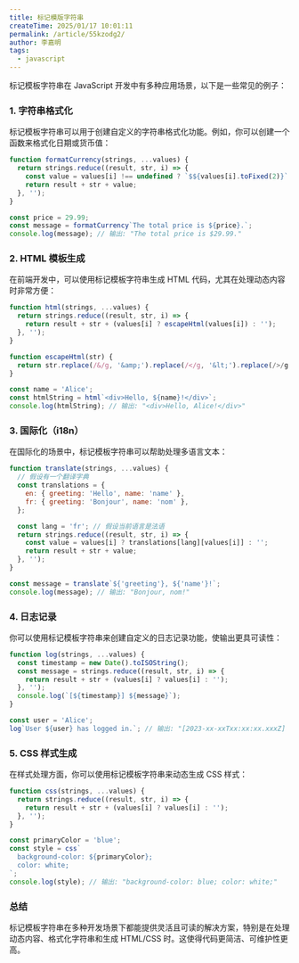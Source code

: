 ```yaml
---
title: 标记模版字符串
createTime: 2025/01/17 10:01:11
permalink: /article/55kzodg2/
author: 李嘉明
tags:
  - javascript
---
```


标记模板字符串在 JavaScript 开发中有多种应用场景，以下是一些常见的例子：

### 1. 字符串格式化

标记模板字符串可以用于创建自定义的字符串格式化功能。例如，你可以创建一个函数来格式化日期或货币值：

```javascript
function formatCurrency(strings, ...values) {
  return strings.reduce((result, str, i) => {
    const value = values[i] !== undefined ? `$${values[i].toFixed(2)}` : '';
    return result + str + value;
  }, '');
}

const price = 29.99;
const message = formatCurrency`The total price is ${price}.`;
console.log(message); // 输出: "The total price is $29.99."
```

### 2. HTML 模板生成

在前端开发中，可以使用标记模板字符串生成 HTML 代码，尤其在处理动态内容时非常方便：

```javascript
function html(strings, ...values) {
  return strings.reduce((result, str, i) => {
    return result + str + (values[i] ? escapeHtml(values[i]) : '');
  }, '');
}

function escapeHtml(str) {
  return str.replace(/&/g, '&amp;').replace(/</g, '&lt;').replace(/>/g, '&gt;');
}

const name = 'Alice';
const htmlString = html`<div>Hello, ${name}!</div>`;
console.log(htmlString); // 输出: "<div>Hello, Alice!</div>"
```

### 3. 国际化（i18n）

在国际化的场景中，标记模板字符串可以帮助处理多语言文本：

```javascript
function translate(strings, ...values) {
  // 假设有一个翻译字典
  const translations = {
    en: { greeting: 'Hello', name: 'name' },
    fr: { greeting: 'Bonjour', name: 'nom' },
  };

  const lang = 'fr'; // 假设当前语言是法语
  return strings.reduce((result, str, i) => {
    const value = values[i] ? translations[lang][values[i]] : '';
    return result + str + value;
  }, '');
}

const message = translate`${'greeting'}, ${'name'}!`;
console.log(message); // 输出: "Bonjour, nom!"
```

### 4. 日志记录

你可以使用标记模板字符串来创建自定义的日志记录功能，使输出更具可读性：

```javascript
function log(strings, ...values) {
  const timestamp = new Date().toISOString();
  const message = strings.reduce((result, str, i) => {
    return result + str + (values[i] ? values[i] : '');
  }, '');
  console.log(`[${timestamp}] ${message}`);
}

const user = 'Alice';
log`User ${user} has logged in.`; // 输出: "[2023-xx-xxTxx:xx:xx.xxxZ] User Alice has logged in."
```

### 5. CSS 样式生成

在样式处理方面，你可以使用标记模板字符串来动态生成 CSS 样式：

```javascript
function css(strings, ...values) {
  return strings.reduce((result, str, i) => {
    return result + str + (values[i] ? values[i] : '');
  }, '');
}

const primaryColor = 'blue';
const style = css`
  background-color: ${primaryColor};
  color: white;
`;
console.log(style); // 输出: "background-color: blue; color: white;"
```

### 总结

标记模板字符串在多种开发场景下都能提供灵活且可读的解决方案，特别是在处理动态内容、格式化字符串和生成 HTML/CSS 时。这使得代码更简洁、可维护性更高。
